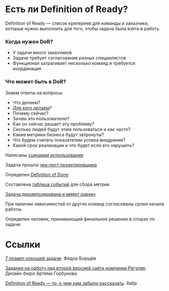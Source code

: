 # Есть ли Definition of Ready?
Definition of Ready — список критериев для команды и заказчика, которые нужно выполнить для того, чтобы задача была взята в работу.

### **Когда нужен DoR?**
- У задачи много заказчиков
- Задача требует согласования разных специалистов
- Функционал затрагивает несколько команд и требуется координация

### Что может быть в DoR?
Знаем ответы на вопросы:
- Что делаем?
- [Для кого делаем](https://www.notion.so/e573ff676bc7495195372f220a75016c)?
- Почему сейчас?
- Зачем это пользователю?
- Как он сейчас решает эту проблему?
- Сколько людей будут этим пользоваться и как часто?
- Какие метрики бизнеса будут затронуты?
- Что будем считать показателем успеха внедрения?
- Какой срок реализации и что будет если его нарушить?

Написаны [сценарии использования](https://www.notion.so/87f912d1a4864fcea6283c0e8111c92e)

Задача прошла [чек-лист проектировщика](./checklist.md)

Определен [Definition of Done](./dod.md)

Составлена [таблица событий](./logs.md) для сбора метрик

[Задача декомпозирована и имеет оценку](./estimate.md)

При наличии зависимостей от других команд согласованы сроки начала работы.

Определен человек, принимающий финальное решение в спорах по задаче.

# Ссылки

[7 правил хорошей задачи](https://www.notion.so/f213/2fbe0af2687a4cbe8ce3289b18ef4e10). Фёдор Борщёв

[Задание на работу над второй версией сайта компании Регуляр](https://docs.google.com/document/d/1QzLrrzc1C3ZyFQA67cuba0RVcm2NT5FduaV9qCw-E10/edit?usp=sharing). Дизайн-бюро Артёма Горбунова

[Definition of Ready — то, о чем нам забыли рассказать](https://habr.com/ru/post/417101/). Хабр